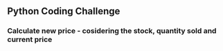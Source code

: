 ## Python Coding Challenge

### Calculate new price - cosidering the stock, quantity sold and current price
